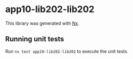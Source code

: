 # app10-lib202-lib202

This library was generated with [Nx](https://nx.dev).

## Running unit tests

Run `nx test app10-lib202-lib202` to execute the unit tests.
